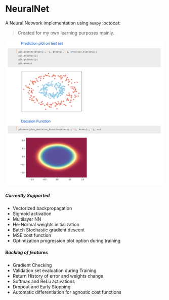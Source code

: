 # NeuralNet

A Neural Network implementation using `numpy` :octocat:

> Created for my own learning purposes mainly.

![alt text](docs/images/decision-function-plotter.png)



##### Currently Supported
- Vectorized backpropagation
- Sigmoid activation
- Multilayer NN
- He-Normal weights initialization
- Batch Stochastic gradient descent
- MSE cost function
- Optimization progression plot option during training

##### Backlog of features
- Gradient Checking
- Validation set evaluation during Training
- Return History of error and weights change
- Softmax and ReLu activations
- Dropout and Early Stopping
- Automatic differentiation for agnostic cost functions
